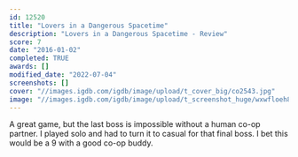 ```yaml
---
id: 12520
title: "Lovers in a Dangerous Spacetime"
description: "Lovers in a Dangerous Spacetime - Review"
score: 7
date: "2016-01-02"
completed: TRUE
awards: []
modified_date: "2022-07-04"
screenshots: []
cover: "//images.igdb.com/igdb/image/upload/t_cover_big/co2543.jpg"
image: "//images.igdb.com/igdb/image/upload/t_screenshot_huge/wxwfloeh85dh14dprwgd.jpg"
---
```

A great game, but the last boss is impossible without a human co-op partner. I played solo and had to turn it to casual for that final boss. I bet this would be a 9 with a good co-op buddy.